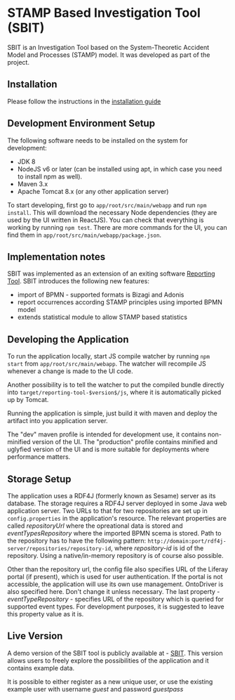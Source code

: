 # STAMP Based Investigation Tool (SBIT)

SBIT is an Investigation Tool based on the System-Theoretic Accident Model and Processes (STAMP) model. It was developed as part of the  project.

## Installation

Please follow the instructions in the [installation guide](https://drive.google.com/uc?id=1HpE-Z2-qpJ3Zahr0V95vqKhahv4TiVbn&export=download)


## Development Environment Setup

The following software needs to be installed on the system for development:

- JDK 8
- NodeJS v6 or later (can be installed using apt, in which case you need to install npm as well).
- Maven 3.x
- Apache Tomcat 8.x (or any other application server)

To start developing, first go to `app/root/src/main/webapp` and run `npm install`. This will download the necessary Node dependencies
(they are used by the UI written in ReactJS). You can check that everything is working by running `npm test`.
There are more commands for the UI, you can find them in `app/root/src/main/webapp/package.json`.

## Implementation notes
SBIT was implemented as an extension of an exiting software [Reporting Tool](https://github.com/kbss-cvut/reporting-tool). 
SBIT introduces the following new features:
- import of BPMN - supported formats is Bizagi and Adonis  
- report occurrences according STAMP principles using imported BPMN model
- extends statistical module to allow STAMP based statistics
  
## Developing the Application

To run the application locally, start JS compile watcher by running `npm start` from `app/root/src/main/webapp`. The watcher will
recompile JS whenever a change is made to the UI code.

Another possibility is to tell the watcher to put the compiled bundle directly into `target/reporting-tool-$version$/js`, where it
is automatically picked up by Tomcat.

Running the application is simple, just build it with maven and deploy the artifact into you application server.

The "dev" maven profile is intended for development use, it contains non-minified version of the UI. The "production" profile contains
minified and uglyfied version of the UI and is more suitable for deployments where performance matters.

## Storage Setup

The application uses a RDF4J (formerly known as Sesame) server as its database. The storage requires a RDF4J server deployed 
in some Java web application server. Two URLs to that for two repositories are set up in `config.properties` in the application's resource. 
The relevant properties are called _repositoryUrl_ where the opreational data is stored and _eventTypesRepository_ where the 
imported BPMN scema is stored. Path to the repository has to have the following 
pattern: `http://domain:port/rdf4j-server/repositories/repository-id`, where _repository-id_ is id of the repository.
Using a native/in-memory repository is of course also possible.

Other than the repository url, the config file also specifies URL of the Liferay portal (if present), which is used for user authentication.
If the portal is not accessible, the application will use its own use management.
OntoDriver is also specified here. Don't change it unless necessary. The last property - _eventTypeRepository_ - specifies URL of the 
repository which is queried for supported event types. For development purposes, it is suggested to leave this property value as it is.

## Live Version

A demo version of the SBIT tool is publicly available at - [SBIT](https://www.inbas.cz/inbas-reporting-tool-cast-fd).
This version allows users to freely explore the possibilities of the application and it contains example data.

It is possible to either register as a new unique user, or use the existing example user with username *guest* and password _guestpass_